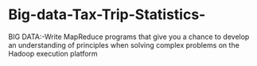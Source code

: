 # Big-data-Tax-Trip-Statistics-
BIG DATA:-Write MapReduce programs that give you a chance to develop an understanding of principles when solving complex problems on the Hadoop execution platform
